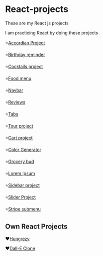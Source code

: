 # React-projects

These are my React js projects

I am practicing React by doing these projects

⭐[Accordian Project](https://accordian-react-project.netlify.app/)

⭐[Birthday reminder](https://birthday-reminder-reactjs-project.netlify.app/)

⭐[Cocktails project](https://cocktails-reactjs-project.netlify.app/)

⭐[Food menu](https://food-menu-react-project.netlify.app/)

⭐[Navbar](https://navbar-reactjs-project.netlify.app/)

⭐[Reviews](https://reviews-reactjs-project.netlify.app/)

⭐[Tabs](https://tabs-reactjs-project.netlify.app/)

⭐[Tour project](https://tours-react-js-project.netlify.app/)

⭐[Cart project](https://cart-reactjs-project.netlify.app/)

⭐[Color Generator](https://color-generator-react-js-project.netlify.app/)

⭐[Grocery bud](https://grocery-bud-reactjs-project.netlify.app/)

⭐[Lorem Ipsum](https://lorem-ipsum-reactjs-project.netlify.app/)

⭐[Sidebar project](https://sidebar-reactjs-project.netlify.app/)

⭐[Slider Project](https://slider-reactjs-project.netlify.app/)

⭐[Stripe submenu](https://stripe-submenu-react-project.netlify.app/)

## Own React Projects

❤[Hungrezy](https://hungrezy-app.netlify.app/)

❤[Dall-E Clone](https://dall-e-project.netlify.app/)
